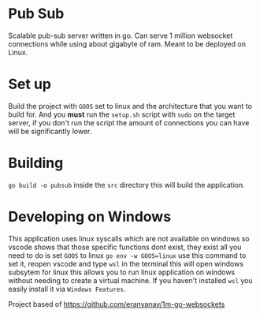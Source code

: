 # Pub Sub
Scalable pub-sub server written in go. Can serve 1 million websocket connections while using about gigabyte of ram. Meant to be deployed on Linux.

# Set up
Build the project with `GOOS` set to linux and the architecture that you want to build for. And you **must** run the `setup.sh` script with `sudo` on the target server, if you don't run the script the amount of connections you can have will be significantly lower.

# Building
`go build -o pubsub` inside the `src` directory this will build the application.

# Developing on Windows
This application uses linux syscalls which are not available on windows so vscode shows that those specific functions dont exist, they exist all you need to do is set `GOOS` to linux `go env -w GOOS=linux` use this command to set it, reopen vscode and type `wsl` in the terminal this will open windows subsytem for linux this allows you to run linux application on windows without needing to create a virtual machine. If you haven't installed `wsl` you easily install it via `Windows Features`.



Project based of https://github.com/eranyanay/1m-go-websockets
